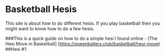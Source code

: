 # Basketball Hesis
This site is about how to do different hesis.
If you play basketball then you might want to know how to do a few hesis.

###This is a quick guide on how to do a simple hesi I found online - [The Hesi Move in Basketball] (https://queenballers.club/basketball/hesi-move)
##Hesi #1: 
